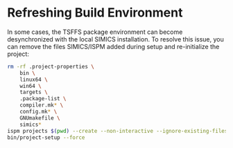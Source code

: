 # Refreshing Build Environment

In some cases, the TSFFS package environment can become desynchronized with the local
SIMICS installation. To resolve this issue, you can remove the files SIMICS/ISPM added
during setup and re-initialize the project:


```sh
rm -rf .project-properties \
    bin \
    linux64 \
    win64 \
    targets \
    .package-list \
    compiler.mk* \
    config.mk* \
    GNUmakefile \
    simics*
ispm projects $(pwd) --create --non-interactive --ignore-existing-files
bin/project-setup --force
```